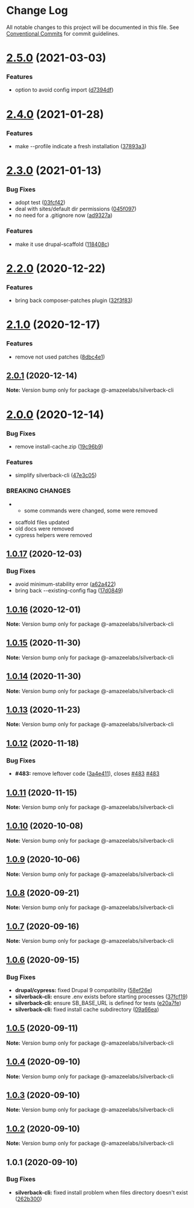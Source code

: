 # Change Log

All notable changes to this project will be documented in this file.
See [Conventional Commits](https://conventionalcommits.org) for commit guidelines.

# [2.5.0](https://github.com/AmazeeLabs/silverback-mono/compare/@-amazeelabs/silverback-cli@2.4.0...@-amazeelabs/silverback-cli@2.5.0) (2021-03-03)


### Features

* option to avoid config import ([d7394df](https://github.com/AmazeeLabs/silverback-mono/commit/d7394df07a97e37554dca40925353f2fbb73770d))





# [2.4.0](https://github.com/AmazeeLabs/silverback-mono/compare/@-amazeelabs/silverback-cli@2.3.0...@-amazeelabs/silverback-cli@2.4.0) (2021-01-28)


### Features

* make --profile indicate a fresh installation ([37893a3](https://github.com/AmazeeLabs/silverback-mono/commit/37893a317e060646a4c653365289706b2b17eec9))





# [2.3.0](https://github.com/AmazeeLabs/silverback-mono/compare/@-amazeelabs/silverback-cli@2.2.0...@-amazeelabs/silverback-cli@2.3.0) (2021-01-13)


### Bug Fixes

* adopt test ([03fcf42](https://github.com/AmazeeLabs/silverback-mono/commit/03fcf425cf080589c16df619f21684a1470d85b6))
* deal with sites/default dir permissions ([045f097](https://github.com/AmazeeLabs/silverback-mono/commit/045f097a57ddf8623ffc27aa13829c39a19206d7))
* no need for a .gitignore now ([ad9327a](https://github.com/AmazeeLabs/silverback-mono/commit/ad9327a3959ea7b6bcd67f0f2d859b046cba20c8))


### Features

* make it use drupal-scaffold ([118408c](https://github.com/AmazeeLabs/silverback-mono/commit/118408cd41ff07c2fe02c84b6997625cdff4147c))





# [2.2.0](https://github.com/AmazeeLabs/silverback-mono/compare/@-amazeelabs/silverback-cli@2.1.0...@-amazeelabs/silverback-cli@2.2.0) (2020-12-22)


### Features

* bring back composer-patches plugin ([32f3f83](https://github.com/AmazeeLabs/silverback-mono/commit/32f3f83f8e2e588adaf3e9ca06dcb403fc8983c2))





# [2.1.0](https://github.com/AmazeeLabs/silverback-mono/compare/@-amazeelabs/silverback-cli@2.0.1...@-amazeelabs/silverback-cli@2.1.0) (2020-12-17)


### Features

* remove not used patches ([8dbc4e1](https://github.com/AmazeeLabs/silverback-mono/commit/8dbc4e11eea6d6e00e8d172b5b8b642695d8a28a))





## [2.0.1](https://github.com/AmazeeLabs/silverback-mono/compare/@-amazeelabs/silverback-cli@2.0.0...@-amazeelabs/silverback-cli@2.0.1) (2020-12-14)

**Note:** Version bump only for package @-amazeelabs/silverback-cli





# [2.0.0](https://github.com/AmazeeLabs/silverback-mono/compare/@-amazeelabs/silverback-cli@1.0.17...@-amazeelabs/silverback-cli@2.0.0) (2020-12-14)


### Bug Fixes

* remove install-cache.zip ([19c96b9](https://github.com/AmazeeLabs/silverback-mono/commit/19c96b9ff50efcd1a76ebc8164b6f24152b9640a))


### Features

* simplify silverback-cli ([47e3c05](https://github.com/AmazeeLabs/silverback-mono/commit/47e3c05955d55492d1dfe39c4f2fa66ccb7d8eba))


### BREAKING CHANGES

* - some commands were changed, some were removed
- scaffold files updated
- old docs were removed
- cypress helpers were removed





## [1.0.17](https://github.com/AmazeeLabs/silverback-mono/compare/@-amazeelabs/silverback-cli@1.0.16...@-amazeelabs/silverback-cli@1.0.17) (2020-12-03)


### Bug Fixes

* avoid minimum-stability error ([a62a422](https://github.com/AmazeeLabs/silverback-mono/commit/a62a422cdd3b1c400bdfce39e337dbea3e8dcf19))
* bring back --existing-config flag ([17d0849](https://github.com/AmazeeLabs/silverback-mono/commit/17d08492a2ab9c530a188603d3af2db474a912c1))





## [1.0.16](https://github.com/AmazeeLabs/silverback-mono/compare/@-amazeelabs/silverback-cli@1.0.15...@-amazeelabs/silverback-cli@1.0.16) (2020-12-01)

**Note:** Version bump only for package @-amazeelabs/silverback-cli





## [1.0.15](https://github.com/AmazeeLabs/silverback-mono/compare/@-amazeelabs/silverback-cli@1.0.14...@-amazeelabs/silverback-cli@1.0.15) (2020-11-30)

**Note:** Version bump only for package @-amazeelabs/silverback-cli





## [1.0.14](https://github.com/AmazeeLabs/silverback-mono/compare/@-amazeelabs/silverback-cli@1.0.13...@-amazeelabs/silverback-cli@1.0.14) (2020-11-30)

**Note:** Version bump only for package @-amazeelabs/silverback-cli





## [1.0.13](https://github.com/AmazeeLabs/silverback-mono/compare/@-amazeelabs/silverback-cli@1.0.12...@-amazeelabs/silverback-cli@1.0.13) (2020-11-23)

**Note:** Version bump only for package @-amazeelabs/silverback-cli





## [1.0.12](https://github.com/AmazeeLabs/silverback-mono/compare/@-amazeelabs/silverback-cli@1.0.11...@-amazeelabs/silverback-cli@1.0.12) (2020-11-18)


### Bug Fixes

* **#483:** remove leftover code ([3a4e411](https://github.com/AmazeeLabs/silverback-mono/commit/3a4e411b9e1fa120d7b090ae3e578e1677a4b841)), closes [#483](https://github.com/AmazeeLabs/silverback-mono/issues/483) [#483](https://github.com/AmazeeLabs/silverback-mono/issues/483)





## [1.0.11](https://github.com/AmazeeLabs/silverback-mono/compare/@-amazeelabs/silverback-cli@1.0.10...@-amazeelabs/silverback-cli@1.0.11) (2020-11-15)

**Note:** Version bump only for package @-amazeelabs/silverback-cli





## [1.0.10](https://github.com/AmazeeLabs/silverback-mono/compare/@-amazeelabs/silverback-cli@1.0.9...@-amazeelabs/silverback-cli@1.0.10) (2020-10-08)

**Note:** Version bump only for package @-amazeelabs/silverback-cli





## [1.0.9](https://github.com/AmazeeLabs/silverback-mono/compare/@-amazeelabs/silverback-cli@1.0.8...@-amazeelabs/silverback-cli@1.0.9) (2020-10-06)

**Note:** Version bump only for package @-amazeelabs/silverback-cli





## [1.0.8](https://github.com/AmazeeLabs/silverback-mono/compare/@-amazeelabs/silverback-cli@1.0.7...@-amazeelabs/silverback-cli@1.0.8) (2020-09-21)

**Note:** Version bump only for package @-amazeelabs/silverback-cli





## [1.0.7](https://github.com/AmazeeLabs/silverback-mono/compare/@-amazeelabs/silverback-cli@1.0.6...@-amazeelabs/silverback-cli@1.0.7) (2020-09-16)

**Note:** Version bump only for package @-amazeelabs/silverback-cli





## [1.0.6](https://github.com/AmazeeLabs/silverback-mono/compare/@-amazeelabs/silverback-cli@1.0.5...@-amazeelabs/silverback-cli@1.0.6) (2020-09-15)


### Bug Fixes

* **drupal/cypress:** fixed Drupal 9 compatibility ([58ef26e](https://github.com/AmazeeLabs/silverback-mono/commit/58ef26e4c3db05f49485720beb2046970a04f961))
* **silverback-cli:** ensure .env exists before starting processes ([37fcf19](https://github.com/AmazeeLabs/silverback-mono/commit/37fcf19c8c3acb97d2247a739aa5469fb79e5e5f))
* **silverback-cli:** ensure SB_BASE_URL is defined for tests ([e20a7fe](https://github.com/AmazeeLabs/silverback-mono/commit/e20a7fe0e1c8719b4ce9f23b237ab1c1ace9faaa))
* **silverback-cli:** fixed install cache subdirectory ([09a66ea](https://github.com/AmazeeLabs/silverback-mono/commit/09a66eaae70eedafdc77d2bb093a93ac73bead89))





## [1.0.5](https://github.com/AmazeeLabs/silverback-mono/compare/@-amazeelabs/silverback-cli@1.0.4...@-amazeelabs/silverback-cli@1.0.5) (2020-09-11)

**Note:** Version bump only for package @-amazeelabs/silverback-cli





## [1.0.4](https://github.com/AmazeeLabs/silverback-mono/compare/@-amazeelabs/silverback-cli@1.0.3...@-amazeelabs/silverback-cli@1.0.4) (2020-09-10)

**Note:** Version bump only for package @-amazeelabs/silverback-cli





## [1.0.3](https://github.com/AmazeeLabs/silverback-mono/compare/@-amazeelabs/silverback-cli@1.0.2...@-amazeelabs/silverback-cli@1.0.3) (2020-09-10)

**Note:** Version bump only for package @-amazeelabs/silverback-cli





## [1.0.2](https://github.com/AmazeeLabs/silverback-mono/compare/@-amazeelabs/silverback-cli@1.0.1...@-amazeelabs/silverback-cli@1.0.2) (2020-09-10)

**Note:** Version bump only for package @-amazeelabs/silverback-cli





## 1.0.1 (2020-09-10)


### Bug Fixes

* **silverback-cli:** fixed install problem when files directory doesn't exist ([262b300](https://github.com/AmazeeLabs/silverback-mono/commit/262b30070ba7dbf608802b4c83a7a8c49d282aeb))

